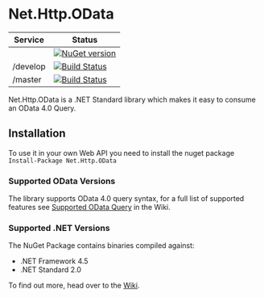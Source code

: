 Net.Http.OData
==============

|Service|Status|
|-------|------|
||[![NuGet version](https://badge.fury.io/nu/Net.Http.OData.svg)](http://badge.fury.io/nu/Net.Http.OData)|
|/develop|[![Build Status](https://dev.azure.com/trevorpilley/Net.Http.OData/_apis/build/status/Net-Http-OData.Net.Http.OData?branchName=develop)](https://dev.azure.com/trevorpilley/Net.Http.OData/_build/latest?definitionId=19&branchName=develop)|
|/master|[![Build Status](https://dev.azure.com/trevorpilley/Net.Http.OData/_apis/build/status/Net-Http-OData.Net.Http.OData?branchName=master)](https://dev.azure.com/trevorpilley/Net.Http.OData/_build/latest?definitionId=19&branchName=master)|

Net.Http.OData is a .NET Standard library which makes it easy to consume an OData 4.0 Query.

## Installation

To use it in your own Web API you need to install the nuget package `Install-Package Net.Http.OData`

### Supported OData Versions

The library supports OData 4.0 query syntax, for a full list of supported features see [Supported OData Query](https://github.com/Net-Http-OData/Net.Http.OData/wiki/Supported-OData-Query) in the Wiki.

### Supported .NET Versions

The NuGet Package contains binaries compiled against:

* .NET Framework 4.5
* .NET Standard 2.0

To find out more, head over to the [Wiki](https://github.com/Net-Http-OData/Net.Http.OData/wiki).
